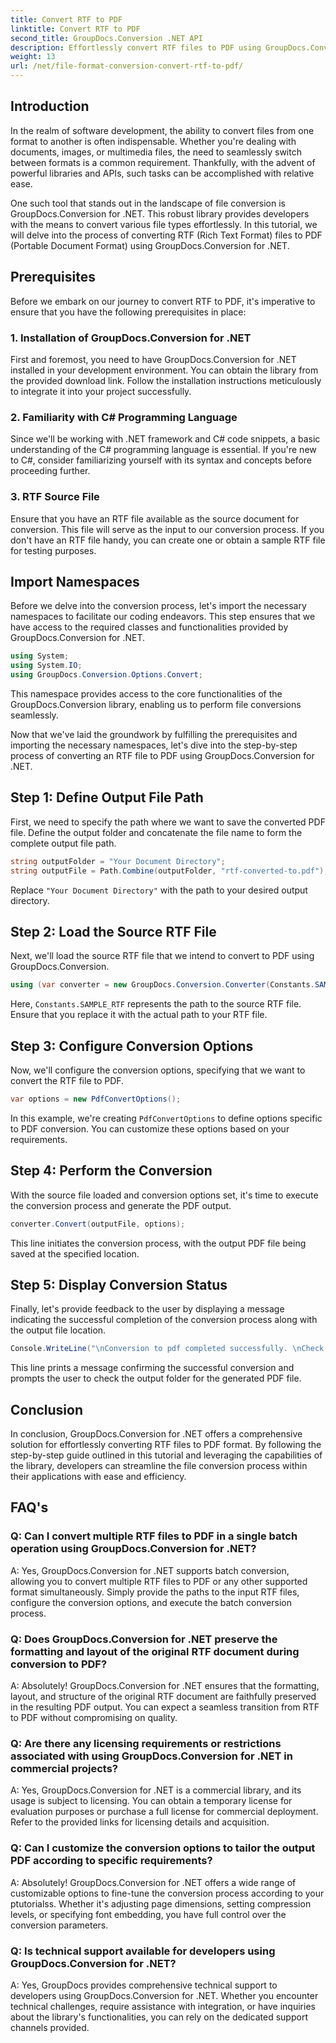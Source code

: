 ```yaml
---
title: Convert RTF to PDF
linktitle: Convert RTF to PDF
second_title: GroupDocs.Conversion .NET API
description: Effortlessly convert RTF files to PDF using GroupDocs.Conversion for .NET. Follow our step-by-step for integration and unleash the power of file conversion.
weight: 13
url: /net/file-format-conversion-convert-rtf-to-pdf/
---
```

## Introduction

In the realm of software development, the ability to convert files from one format to another is often indispensable. Whether you're dealing with documents, images, or multimedia files, the need to seamlessly switch between formats is a common requirement. Thankfully, with the advent of powerful libraries and APIs, such tasks can be accomplished with relative ease.

One such tool that stands out in the landscape of file conversion is GroupDocs.Conversion for .NET. This robust library provides developers with the means to convert various file types effortlessly. In this tutorial, we will delve into the process of converting RTF (Rich Text Format) files to PDF (Portable Document Format) using GroupDocs.Conversion for .NET.

## Prerequisites

Before we embark on our journey to convert RTF to PDF, it's imperative to ensure that you have the following prerequisites in place:

### 1. Installation of GroupDocs.Conversion for .NET

First and foremost, you need to have GroupDocs.Conversion for .NET installed in your development environment. You can obtain the library from the provided download link. Follow the installation instructions meticulously to integrate it into your project successfully.

### 2. Familiarity with C# Programming Language

Since we'll be working with .NET framework and C# code snippets, a basic understanding of the C# programming language is essential. If you're new to C#, consider familiarizing yourself with its syntax and concepts before proceeding further.

### 3. RTF Source File

Ensure that you have an RTF file available as the source document for conversion. This file will serve as the input to our conversion process. If you don't have an RTF file handy, you can create one or obtain a sample RTF file for testing purposes.

## Import Namespaces

Before we delve into the conversion process, let's import the necessary namespaces to facilitate our coding endeavors. This step ensures that we have access to the required classes and functionalities provided by GroupDocs.Conversion for .NET.

```csharp
using System;
using System.IO;
using GroupDocs.Conversion.Options.Convert;
```

This namespace provides access to the core functionalities of the GroupDocs.Conversion library, enabling us to perform file conversions seamlessly.

Now that we've laid the groundwork by fulfilling the prerequisites and importing the necessary namespaces, let's dive into the step-by-step process of converting an RTF file to PDF using GroupDocs.Conversion for .NET.

## Step 1: Define Output File Path

First, we need to specify the path where we want to save the converted PDF file. Define the output folder and concatenate the file name to form the complete output file path.

```csharp
string outputFolder = "Your Document Directory";
string outputFile = Path.Combine(outputFolder, "rtf-converted-to.pdf");
```

Replace `"Your Document Directory"` with the path to your desired output directory.

## Step 2: Load the Source RTF File

Next, we'll load the source RTF file that we intend to convert to PDF using GroupDocs.Conversion.

```csharp
using (var converter = new GroupDocs.Conversion.Converter(Constants.SAMPLE_RTF))
```

Here, `Constants.SAMPLE_RTF` represents the path to the source RTF file. Ensure that you replace it with the actual path to your RTF file.

## Step 3: Configure Conversion Options

Now, we'll configure the conversion options, specifying that we want to convert the RTF file to PDF.

```csharp
var options = new PdfConvertOptions();
```

In this example, we're creating `PdfConvertOptions` to define options specific to PDF conversion. You can customize these options based on your requirements.

## Step 4: Perform the Conversion

With the source file loaded and conversion options set, it's time to execute the conversion process and generate the PDF output.

```csharp
converter.Convert(outputFile, options);
```

This line initiates the conversion process, with the output PDF file being saved at the specified location.

## Step 5: Display Conversion Status

Finally, let's provide feedback to the user by displaying a message indicating the successful completion of the conversion process along with the output file location.

```csharp
Console.WriteLine("\nConversion to pdf completed successfully. \nCheck output in {0}", outputFolder);
```

This line prints a message confirming the successful conversion and prompts the user to check the output folder for the generated PDF file.

## Conclusion

In conclusion, GroupDocs.Conversion for .NET offers a comprehensive solution for effortlessly converting RTF files to PDF format. By following the step-by-step guide outlined in this tutorial and leveraging the capabilities of the library, developers can streamline the file conversion process within their applications with ease and efficiency.

## FAQ's

### Q: Can I convert multiple RTF files to PDF in a single batch operation using GroupDocs.Conversion for .NET?

A: Yes, GroupDocs.Conversion for .NET supports batch conversion, allowing you to convert multiple RTF files to PDF or any other supported format simultaneously. Simply provide the paths to the input RTF files, configure the conversion options, and execute the batch conversion process.

### Q: Does GroupDocs.Conversion for .NET preserve the formatting and layout of the original RTF document during conversion to PDF?

A: Absolutely! GroupDocs.Conversion for .NET ensures that the formatting, layout, and structure of the original RTF document are faithfully preserved in the resulting PDF output. You can expect a seamless transition from RTF to PDF without compromising on quality.

### Q: Are there any licensing requirements or restrictions associated with using GroupDocs.Conversion for .NET in commercial projects?

A: Yes, GroupDocs.Conversion for .NET is a commercial library, and its usage is subject to licensing. You can obtain a temporary license for evaluation purposes or purchase a full license for commercial deployment. Refer to the provided links for licensing details and acquisition.

### Q: Can I customize the conversion options to tailor the output PDF according to specific requirements?

A: Absolutely! GroupDocs.Conversion for .NET offers a wide range of customizable options to fine-tune the conversion process according to your ptutorialss. Whether it's adjusting page dimensions, setting compression levels, or specifying font embedding, you have full control over the conversion parameters.

### Q: Is technical support available for developers using GroupDocs.Conversion for .NET?

A: Yes, GroupDocs provides comprehensive technical support to developers using GroupDocs.Conversion for .NET. Whether you encounter technical challenges, require assistance with integration, or have inquiries about the library's functionalities, you can rely on the dedicated support channels provided.
